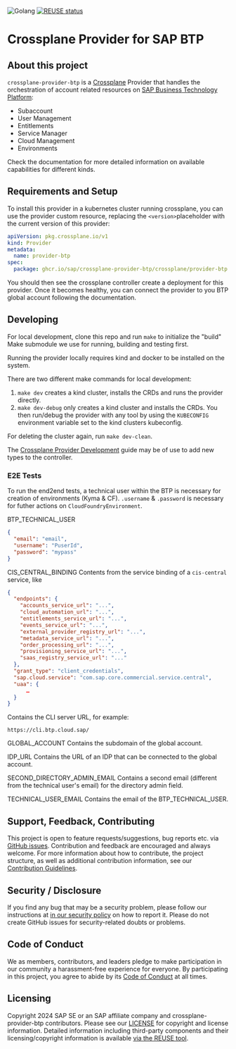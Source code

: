 ![Golang](https://img.shields.io/badge/Go-1.23-informational)
[![REUSE status](https://api.reuse.software/badge/github.com/SAP/crossplane-provider-btp)](https://api.reuse.software/info/github.com/SAP/crossplane-provider-btp)

# Crossplane Provider for SAP BTP

## About this project

`crossplane-provider-btp` is a [Crossplane](https://crossplane.io/) Provider that handles the orchestration of account related resources on [SAP Business Technology Platform](https://www.sap.com/products/technology-platform.html):

- Subaccount
- User Management
- Entitlements
- Service Manager
- Cloud Management
- Environments

Check the documentation for more detailed information on available capabilities for different kinds.


## Requirements and Setup

To install this provider in a kubernetes cluster running crossplane, you can use the provider custom resource, replacing the `<version>`placeholder with the current version of this provider:

```yaml
apiVersion: pkg.crossplane.io/v1
kind: Provider
metadata:
  name: provider-btp
spec:
  package: ghcr.io/sap/crossplane-provider-btp/crossplane/provider-btp:<VERSION>
```

You should then see the crossplane controller create a deployment for this provider. Once it becomes healthy, you can connect the provider to you BTP global account following the documentation.

## Developing

For local development, clone this repo and run `make` to initialize the "build" Make submodule we use for running, building and testing first.

Running the provider locally requires kind and docker to be installed on the system.

There are two different make commands for local development:
1. `make dev` creates a kind cluster, installs the CRDs and runs the provider directly.
1. `make dev-debug` only creates a kind cluster and installs the CRDs. You then run/debug the provider with any tool by using the `KUBECONFIG` environment variable set to the kind clusters kubeconfig.

For deleting the cluster again, run `make dev-clean`.

The [Crossplane Provider Development][provider-dev] guide may be of use to add new types to the controller.

[provider-dev]: https://github.com/crossplane/crossplane/blob/master/docs/contributing/provider_development_guide.md


### E2E Tests

To run the end2end tests, a technical user within the BTP is necessary for creation of environments (Kyma & CF). `.username` & `.password` is necessary for futher actions on `CloudFoundryEnvironment`.

BTP_TECHNICAL_USER
```json
{
  "email": "email",
  "username": "PuserId",
  "password": "mypass"
}
```

CIS_CENTRAL_BINDING
Contents from the service binding of a `cis-central` service, like
```json
{
  "endpoints": {
    "accounts_service_url": "...",
    "cloud_automation_url": "...",
    "entitlements_service_url": "...",
    "events_service_url": "...",
    "external_provider_registry_url": "...",
    "metadata_service_url": "...",
    "order_processing_url": "...",
    "provisioning_service_url": "...",
    "saas_registry_service_url": "..."
  },
  "grant_type": "client_credentials",
  "sap.cloud.service": "com.sap.core.commercial.service.central",
  "uaa": {
      …
  }
}
```
Contains the CLI server URL, for example:
```
https://cli.btp.cloud.sap/
```

GLOBAL_ACCOUNT
Contains the subdomain of the global account.

IDP_URL
Contains the URL of an IDP that can be connected to the global account.

SECOND_DIRECTORY_ADMIN_EMAIL
Contains a second email (different from the technical user's email) for the directory admin field.

TECHNICAL_USER_EMAIL
Contains the email of the BTP_TECHNICAL_USER.

## Support, Feedback, Contributing

This project is open to feature requests/suggestions, bug reports etc. via [GitHub issues](https://github.com/SAP/crossplane-provider-btp/issues). Contribution and feedback are encouraged and always welcome. For more information about how to contribute, the project structure, as well as additional contribution information, see our [Contribution Guidelines](CONTRIBUTING.md).

## Security / Disclosure
If you find any bug that may be a security problem, please follow our instructions at [in our security policy](https://github.com/SAP/crossplane-provider-btp/security/policy) on how to report it. Please do not create GitHub issues for security-related doubts or problems.

## Code of Conduct

We as members, contributors, and leaders pledge to make participation in our community a harassment-free experience for everyone. By participating in this project, you agree to abide by its [Code of Conduct](https://github.com/SAP/.github/blob/main/CODE_OF_CONDUCT.md) at all times.

## Licensing

Copyright 2024 SAP SE or an SAP affiliate company and crossplane-provider-btp contributors. Please see our [LICENSE](LICENSE) for copyright and license information. Detailed information including third-party components and their licensing/copyright information is available [via the REUSE tool](https://api.reuse.software/info/github.com/SAP/crossplane-provider-btp).
